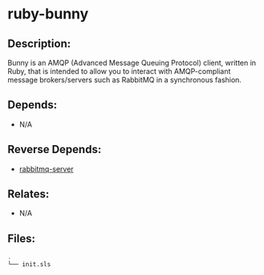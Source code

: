 # ruby-bunny

## Description:

Bunny is an AMQP (Advanced Message Queuing Protocol) client, written in Ruby, that is intended to allow you to interact with AMQP-compliant message brokers/servers such as RabbitMQ in a synchronous fashion.

## Depends:

  -  N/A

## Reverse Depends:

  -  [rabbitmq-server](/salt/rabbitmq-server)

## Relates:

  -  N/A

## Files:

```bash
.
└── init.sls
```
